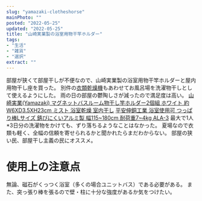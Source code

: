 ```yaml
---
slug: "yamazaki-clotheshorse"
mainPhoto: ""
posted: "2022-05-25"
updated: "2022-05-25"
title: "山崎実業製の浴室用物干竿ホルダー"
tags: 
- "生活"
- "雑貨"
- "選択"
extract: ""
---
```

部屋が狭くて部屋干しが不便なので、山崎実業製の浴室用物干竿ホルダーと屋内用物干し座を買った。
別件の[衣類乾燥機]()もあわせてお風呂場を洗濯物干しとして使えるようにした。
雨の日の部屋の鬱陶しさが減ったので満足度は高い。
[山崎実業(Yamazaki) マグネットバスルーム物干し竿ホルダー2個組 ホワイト 約W6XD3.5XH23cm ミスト 浴室乾燥 室内干し](https://www.amazon.co.jp/gp/product/B0868LXZM3/)
[平安伸銅工業 浴室使用可 つっぱり棒Lサイズ 錆びにくいアルミ製 幅115~180cm 耐荷重7~4kg ALA-3](https://www.amazon.co.jp/gp/product/B088FRMGSW/?th=1)
最大で1人*3日分の洗濯物をかけても、ずり落ちるようなことはなかった。
夏場なので衣類も軽く、全幅の信頼を寄せられるかと聞かれたらまだわからない。
部屋の狭い民、部屋干し主義の民にオススメ。
# 使用上の注意点
無論、磁石がくっつく浴室（多くの場合ユニットバス）である必要がある。
また、突っ張り棒を張るので壁・柱に十分な強度があるか気をつけたい。